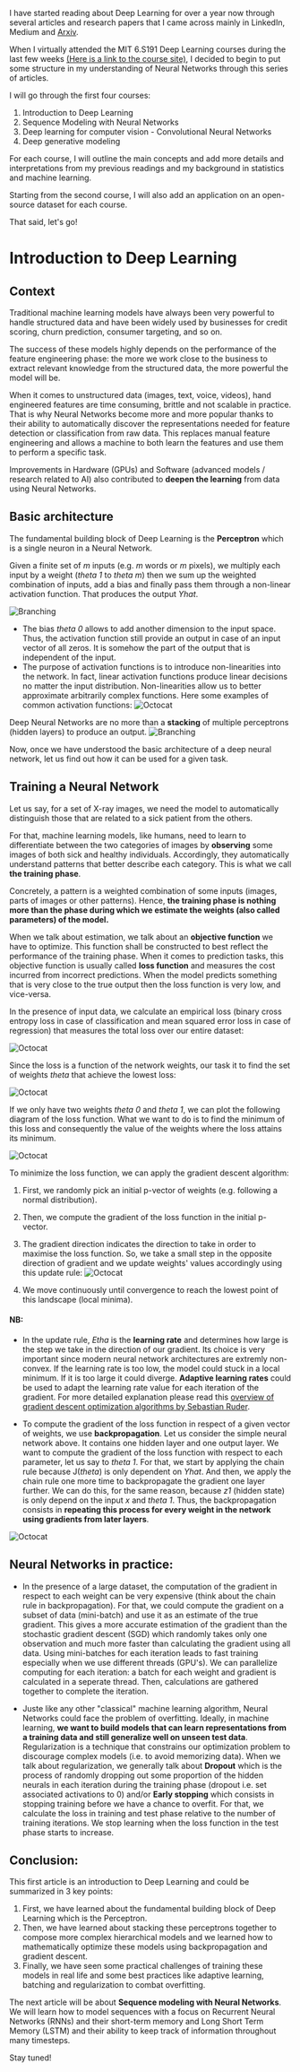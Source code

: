 I have started reading about Deep Learning for over a year now through several articles and research papers that I came across mainly in LinkedIn, Medium and [Arxiv](https://arxiv.org/list/stat.ML/recent). 

When I virtually attended the MIT 6.S191 Deep Learning courses during the last few weeks [(Here is a link to the course site)](http://introtodeeplearning.com/), I decided to begin to put some structure in my understanding of Neural Networks through this series of articles. 

I will go through the first four courses: 
1.  Introduction to Deep Learning 
2.  Sequence Modeling with Neural Networks 
3.  Deep learning for computer vision - Convolutional Neural Networks 
4.  Deep generative modeling 

For each course, I will outline the main concepts and add more details and interpretations from my previous readings and my background in statistics and machine learning.  

Starting from the second course, I will also add an application on an open-source dataset for each course. 

That said, let's go! 

# Introduction to Deep Learning 

## Context 

Traditional machine learning models have always been very powerful to handle structured data and have been widely used by businesses for credit scoring, churn prediction, consumer targeting, and so on. 

The success of these models highly depends on the performance of the feature engineering phase: the more we work close to the business to extract relevant knowledge from the structured data, the more powerful the model will be. 

When it comes to unstructured data (images, text, voice, videos), hand engineered features are time consuming, brittle and not scalable in practice. That is why Neural Networks become more and more popular thanks to their ability to automatically discover the representations needed for feature detection or classification from raw data. This replaces manual feature engineering and allows a machine to both learn the features and use them to perform a specific task.

Improvements in Hardware (GPUs) and Software (advanced models / research related to AI) also contributed to **deepen the learning** from data using Neural Networks.  

## Basic architecture  

The fundamental building block of Deep Learning is the **Perceptron** which is a single neuron in a Neural Network. 

Given a finite set of _m_ inputs (e.g. _m_ words or _m_ pixels), we multiply each input by a weight (_theta 1_ to _theta m_) then we sum up the weighted combination of inputs, add a bias and finally pass them through a non-linear activation function. That produces the output _Yhat_. 

![Branching](https://raw.githubusercontent.com/ZiedHY/ZiedHY.github.io/ZiedHY-patch-1/Perceptron.PNG)

*   The bias _theta 0_ allows to add another dimension to the input space. Thus, the activation function still provide an output in case of an input vector of all zeros. It is somehow the part of the output that is independent of the input.
*   The purpose of activation functions is to introduce non-linearities into the network. In fact, linear activation functions produce linear decisions no matter the input distribution. Non-linearities allow us to better approximate arbitrarily complex functions. Here some examples of common activation functions: 
![Octocat](https://raw.githubusercontent.com/ZiedHY/ZiedHY.github.io/ZiedHY-patch-1/ActivationFunctions.PNG)

Deep Neural Networks are no more than a **stacking** of multiple perceptrons (hidden layers) to produce an output. 
![Branching](https://raw.githubusercontent.com/ZiedHY/ZiedHY.github.io/ZiedHY-patch-1/FullyConnected.PNG)

Now, once we have understood the basic architecture of a deep neural network, let us find out how it can be used for a given task. 

## Training a Neural Network 

Let us say, for a set of X-ray images, we need the model to automatically distinguish those that are related to a sick patient from the others. 

For that, machine learning models, like humans, need to learn to differentiate between the two categories of images by **observing** some images of both sick and healthy individuals. Accordingly, they automatically understand patterns that better describe each category. This is what we call **the training phase**.  

Concretely, a pattern is a weighted combination of some inputs (images, parts of images or other patterns). Hence, **the training phase is nothing more than the phase during which we estimate the weights (also called parameters) of the model.** 

When we talk about estimation, we talk about an **objective function** we have to optimize. This function shall be constructed to best reflect the performance of the training phase. When it comes to prediction tasks, this objective function is usually called **loss function** and measures the cost incurred from incorrect predictions. When the model predicts something that is very close to the true output then the loss function is very low, and vice-versa. 

In the presence of input data, we calculate an empirical loss (binary cross entropy loss in case of classification and mean squared error loss in case of regression) that measures the total loss over our entire dataset: 

![Octocat](https://raw.githubusercontent.com/ZiedHY/ZiedHY.github.io/ZiedHY-patch-1/EmpiricalLossFunction.PNG)

Since the loss is a function of the network weights, our task it to find the set of weights _theta_ that achieve the lowest loss: 

![Octocat](https://raw.githubusercontent.com/ZiedHY/ZiedHY.github.io/ZiedHY-patch-1/WeightEstimation.PNG)

If we only have two weights _theta 0_ and _theta 1_, we can plot the following diagram of the loss function. What we want to do is to find the minimum of this loss and consequently the value of the weights where the loss attains its minimum. 

![Octocat](https://raw.githubusercontent.com/ZiedHY/ZiedHY.github.io/ZiedHY-patch-1/GradientDescent.PNG)

To minimize the loss function, we can apply the gradient descent algorithm: 

1.  First, we randomly pick an initial p-vector of weights (e.g. following a normal distribution). 
2.  Then, we compute the gradient of the loss function in the initial p-vector. 
3.  The gradient direction indicates the direction to take in order to maximise the loss function. So, we take a small step in the opposite direction of gradient and we update weights' values accordingly using this update rule: 
![Octocat](https://raw.githubusercontent.com/ZiedHY/ZiedHY.github.io/ZiedHY-patch-1/UpdateRule.PNG)

4.  We move continuously until convergence to reach the lowest point of this landscape (local minima). 

#### NB: 

*   In the update rule, _Etha_ is the **learning rate** and determines how large is the step we take in the direction of our gradient. Its choice is very important since modern neural network architectures are extremly non-convex. If the learning rate is too low, the model could stuck in a local minimum. If it is too large it could diverge. **Adaptive learning rates** could be used to adapt the learning rate value for each iteration of the gradient. For more detailed explanation please read this [overview of gradient descent optimization algorithms by Sebastian Ruder](https://arxiv.org/pdf/1609.04747.pdf).

*   To compute the gradient of the loss function in respect of a given vector of weights, we use **backpropagation**. 
Let us consider the simple neural network above. It contains one hidden layer and one output layer. We want to compute the gradient of the loss function with respect to each parameter, let us say to _theta 1_. For that, we start by applying the chain rule because J(_theta_) is only dependent on _Yhat_. And then, we apply the chain rule one more time to backpropagate the gradient one layer further. We can do this, for the same reason, because _z1_ (hidden state) is only depend on the input _x_ and _theta 1_. 
Thus, the backpropagation consists in **repeating this process for every weight in the network using gradients from later layers**. 

![Octocat](https://raw.githubusercontent.com/ZiedHY/ZiedHY.github.io/ZiedHY-patch-1/Backpropagation.PNG)

## Neural Networks in practice:

*  In the presence of a large dataset, the computation of the gradient in respect to each weight can be very expensive (think about the chain rule in backpropagation). For that, we could compute the gradient on a subset of data (mini-batch) and use it as an estimate of the true gradient. This gives a more accurate estimation of the gradient than the stochastic gradient descent (SGD) which randomly takes only one observation and much more faster than calculating the gradient using all data. Using mini-batches for each iteration leads to fast training especially when we use different threads (GPU's). We can parallelize computing for each iteration: a batch for each weight and gradient is calculated in a seperate thread. Then, calculations are gathered together to complete the iteration.  

*  Juste like any other "classical" machine learning algorithm, Neural Networks could face the problem of overfitting. Ideally, in machine learning, **we want to build models that can learn representations from a training data and still generalize well on unseen test data**. Regularization is a technique that constrains our optimization problem to discourage complex models (i.e. to avoid memorizing data). When we talk about regularization, we generally talk about **Dropout** which is the process of randomly dropping out some proportion of the hidden neurals in each iteration during the training phase (dropout i.e. set associated activations to 0) and/or **Early stopping** which consists in stopping training before we have a chance to overfit. For that, we calculate the loss in training and test phase relative to the number of training iterations. We stop learning when the loss function in the test phase starts to increase. 

## Conclusion:

This first article is an introduction to Deep Learning and could be summarized in 3 key points: 

1.  First, we have learned about the fundamental building block of Deep Learning which is the Perceptron.  
2.  Then, we have learned about stacking these perceptrons together to compose more complex hierarchical models and we learned how to mathematically optimize these models using backpropagation and gradient descent. 
3.  Finally, we have seen some practical challenges of training these models in real life and some best practices like adaptive learning, batching and regularization to combat overfitting. 

The next article will be about **Sequence modeling with Neural Networks**. We will learn how to model sequences with a focus on Recurrent Neural Networks (RNNs) and their short-term memory and Long Short Term Memory (LSTM) and their ability to keep track of information throughout many timesteps.  

Stay tuned! 



